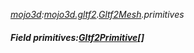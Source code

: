 _[mojo3d](../../modules/mojo3d/mojo3d-module.md):[mojo3d.gltf2](../../modules/mojo3d/mojo3d-gltf2.md).[Gltf2Mesh](../../modules/mojo3d/mojo3d-gltf2-gltf2mesh.md).primitives_
##### Field primitives:[Gltf2Primitive](../../modules/mojo3d/mojo3d-gltf2-gltf2primitive.md)[]
